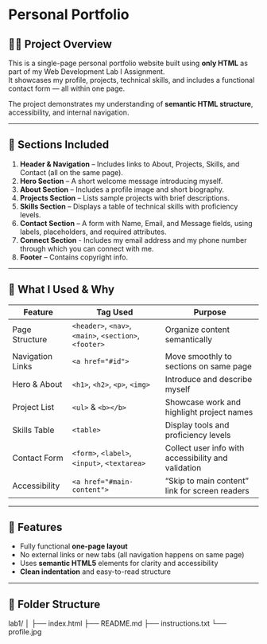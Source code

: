 # Personal Portfolio 

## 👩‍💻 Project Overview
This is a single-page personal portfolio website built using **only HTML** as part of my Web Development Lab I Assignment.  
It showcases my profile, projects, technical skills, and includes a functional contact form — all within one page.

The project demonstrates my understanding of **semantic HTML structure**, accessibility, and internal navigation.

---

## 📂 Sections Included
1. **Header & Navigation** – Includes links to About, Projects, Skills, and Contact (all on the same page).  
2. **Hero Section** – A short welcome message introducing myself.  
3. **About Section** – Includes a profile image and short biography.  
4. **Projects Section** – Lists sample projects with brief descriptions.  
5. **Skills Section** – Displays a table of technical skills with proficiency levels.  
6. **Contact Section** – A form with Name, Email, and Message fields, using labels, placeholders, and required attributes.
7. **Connect Section** - Includes my email address and my phone number through which you can connect with me.
8. **Footer** – Contains copyright info.

---

## 🧠 What I Used & Why
| Feature | Tag Used | Purpose |
|----------|-----------|----------|
| Page Structure | `<header>`, `<nav>`, `<main>`, `<section>`, `<footer>` | Organize content semantically |
| Navigation Links | `<a href="#id">` | Move smoothly to sections on same page |
| Hero & About | `<h1>`, `<h2>`, `<p>`, `<img>` | Introduce and describe myself |
| Project List | `<ul>` & `<b></b>`| Showcase work and highlight project names |
| Skills Table | `<table>` | Display tools and proficiency levels |
| Contact Form | `<form>`, `<label>`, `<input>`, `<textarea>` | Collect user info with accessibility and validation |
| Accessibility | `<a href="#main-content">` | “Skip to main content” link for screen readers |

---

## 🚀 Features
- Fully functional **one-page layout**
- No external links or new tabs (all navigation happens on same page)
- Uses **semantic HTML5** elements for clarity and accessibility
- **Clean indentation** and easy-to-read structure


---

## 🧩 Folder Structure
lab1/
│
├── index.html
├── README.md
├── instructions.txt
└── profile.jpg


